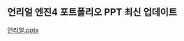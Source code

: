 ## 언리얼 엔진4 포트폴리오 PPT 최신 업데이트



[언리얼.pptx](https://github.com/user-attachments/files/16848758/default.pptx)
